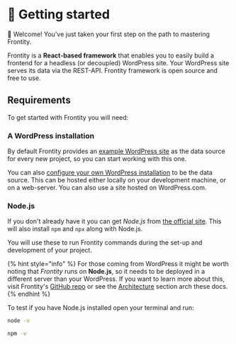 # 🚀 Getting started

👋 Welcome! You've just taken your first step on the path to mastering Frontity.

Frontity is a **React-based framework** that enables you to easily build a frontend for a headless \(or decoupled\) WordPress site. Your WordPress site serves its data via the REST-API. Frontity framework is open source and free to use.

## Requirements

To get started with Frontity you will need:

### A WordPress installation

By default Frontity provides an [example WordPress site](https://test.frontity.org/) as the data source for every new project, so you can start working with this one.

You can also [configure your own WordPress installation](quick-start-guide.md#set-your-own-wordpress-installation) to be the data source. This can be hosted either locally on your development machine, or on a web-server. You can also use a site hosted on WordPress.com.

### Node.js

If you don't already have it you can get _Node.js_ from [the official site](https://nodejs.org/). This will also install `npm` and `npx` along with Node.js.

You will use these to run Frontity commands during the set-up and development of your project.

{% hint style="info" %}
For those coming from WordPress it might be worth noting that _Frontity_ runs on **Node.js**, so it needs to be deployed in a different server than your WordPress. If you want to learn more about this, visit Frontity's [GitHub repo](https://github.com/frontity/frontity#why-a-different-nodejs-server) or see the [Architecture](../architecture.md) section arch these docs.
{% endhint %}

To test if you have Node.js installed open your terminal and run:

```bash
node -v
```

```bash
npm -v
```


